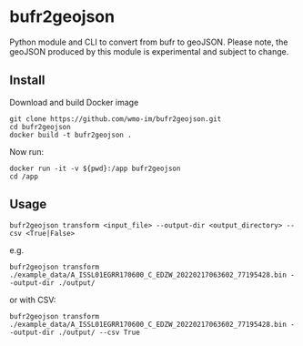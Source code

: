 # bufr2geojson

Python module and CLI to convert from bufr to geoJSON.
Please note, the geoJSON produced by this module is experimental and subject to change.

## Install
Download and build Docker image
````
git clone https://github.com/wmo-im/bufr2geojson.git
cd bufr2geojson
docker build -t bufr2geojson .
````

Now run:
````
docker run -it -v ${pwd}:/app bufr2geojson
cd /app
````

## Usage

````
bufr2geojson transform <input_file> --output-dir <output_directory> --csv <True|False>
````

e.g.

````
bufr2geojson transform ./example_data/A_ISSL01EGRR170600_C_EDZW_20220217063602_77195428.bin --output-dir ./output/
````

or with CSV:

````
bufr2geojson transform ./example_data/A_ISSL01EGRR170600_C_EDZW_20220217063602_77195428.bin --output-dir ./output/ --csv True
````
